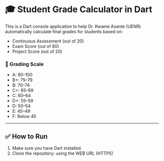 # 🎓 Student Grade Calculator in Dart

This is a Dart console application to help Dr. Kwame Asante (UENR) automatically calculate final grades for students based on:

- Continuous Assessment (out of 20)
- Exam Score (out of 60)
- Project Score (out of 20)

### 📌 Grading Scale
- A: 80–100
- B+: 75–79
- B: 70–74
- C+: 65–69
- C: 60–64
- D+: 55–59
- D: 50–54
- E: 45–49
- F: Below 45

---

## ✅ How to Run

1. Make sure you have Dart installed.
2. Clone the repository: using the WEB URL (HTTPS)
